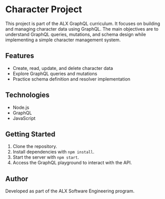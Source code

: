 # Character Project

This project is part of the ALX GraphQL curriculum. It focuses on building and managing character data using GraphQL. The main objectives are to understand GraphQL queries, mutations, and schema design while implementing a simple character management system.

## Features

- Create, read, update, and delete character data
- Explore GraphQL queries and mutations
- Practice schema definition and resolver implementation

## Technologies

- Node.js
- GraphQL
- JavaScript

## Getting Started

1. Clone the repository.
2. Install dependencies with `npm install`.
3. Start the server with `npm start`.
4. Access the GraphQL playground to interact with the API.

## Author

Developed as part of the ALX Software Engineering program.